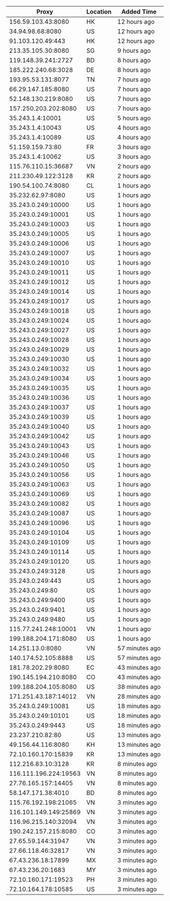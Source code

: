 | Proxy | Location | Added Time |
|---------|----------|------------|
| 156.59.103.43:8080 | HK | 12 hours ago |
| 34.94.98.68:8080 | US | 12 hours ago |
| 91.103.120.49:443 | HK | 12 hours ago |
| 213.35.105.30:8080 | SG | 9 hours ago |
| 119.148.39.241:2727 | BD | 8 hours ago |
| 185.222.240.68:3028 | DE | 8 hours ago |
| 193.95.53.131:8077 | TN | 7 hours ago |
| 66.29.147.185:8080 | US | 7 hours ago |
| 52.148.130.219:8080 | US | 7 hours ago |
| 157.250.203.202:8080 | US | 7 hours ago |
| 35.243.1.4:10001 | US | 5 hours ago |
| 35.243.1.4:10043 | US | 4 hours ago |
| 35.243.1.4:10089 | US | 4 hours ago |
| 51.159.159.73:80 | FR | 3 hours ago |
| 35.243.1.4:10062 | US | 3 hours ago |
| 115.76.110.15:36687 | VN | 2 hours ago |
| 211.230.49.122:3128 | KR | 2 hours ago |
| 190.54.100.74:8080 | CL | 1 hours ago |
| 35.232.62.97:8080 | US | 1 hours ago |
| 35.243.0.249:10000 | US | 1 hours ago |
| 35.243.0.249:10001 | US | 1 hours ago |
| 35.243.0.249:10003 | US | 1 hours ago |
| 35.243.0.249:10005 | US | 1 hours ago |
| 35.243.0.249:10006 | US | 1 hours ago |
| 35.243.0.249:10007 | US | 1 hours ago |
| 35.243.0.249:10010 | US | 1 hours ago |
| 35.243.0.249:10011 | US | 1 hours ago |
| 35.243.0.249:10012 | US | 1 hours ago |
| 35.243.0.249:10014 | US | 1 hours ago |
| 35.243.0.249:10017 | US | 1 hours ago |
| 35.243.0.249:10018 | US | 1 hours ago |
| 35.243.0.249:10024 | US | 1 hours ago |
| 35.243.0.249:10027 | US | 1 hours ago |
| 35.243.0.249:10028 | US | 1 hours ago |
| 35.243.0.249:10029 | US | 1 hours ago |
| 35.243.0.249:10030 | US | 1 hours ago |
| 35.243.0.249:10032 | US | 1 hours ago |
| 35.243.0.249:10034 | US | 1 hours ago |
| 35.243.0.249:10035 | US | 1 hours ago |
| 35.243.0.249:10036 | US | 1 hours ago |
| 35.243.0.249:10037 | US | 1 hours ago |
| 35.243.0.249:10039 | US | 1 hours ago |
| 35.243.0.249:10040 | US | 1 hours ago |
| 35.243.0.249:10042 | US | 1 hours ago |
| 35.243.0.249:10043 | US | 1 hours ago |
| 35.243.0.249:10046 | US | 1 hours ago |
| 35.243.0.249:10050 | US | 1 hours ago |
| 35.243.0.249:10056 | US | 1 hours ago |
| 35.243.0.249:10063 | US | 1 hours ago |
| 35.243.0.249:10069 | US | 1 hours ago |
| 35.243.0.249:10082 | US | 1 hours ago |
| 35.243.0.249:10087 | US | 1 hours ago |
| 35.243.0.249:10096 | US | 1 hours ago |
| 35.243.0.249:10104 | US | 1 hours ago |
| 35.243.0.249:10109 | US | 1 hours ago |
| 35.243.0.249:10114 | US | 1 hours ago |
| 35.243.0.249:10120 | US | 1 hours ago |
| 35.243.0.249:3128 | US | 1 hours ago |
| 35.243.0.249:443 | US | 1 hours ago |
| 35.243.0.249:80 | US | 1 hours ago |
| 35.243.0.249:9400 | US | 1 hours ago |
| 35.243.0.249:9401 | US | 1 hours ago |
| 35.243.0.249:9480 | US | 1 hours ago |
| 115.77.241.248:10001 | VN | 1 hours ago |
| 199.188.204.171:8080 | US | 1 hours ago |
| 14.251.13.0:8080 | VN | 57 minutes ago |
| 140.174.52.105:8888 | US | 57 minutes ago |
| 181.78.202.29:8080 | EC | 43 minutes ago |
| 190.145.194.210:8080 | CO | 43 minutes ago |
| 199.188.204.105:8080 | US | 38 minutes ago |
| 171.251.43.187:14012 | VN | 28 minutes ago |
| 35.243.0.249:10081 | US | 18 minutes ago |
| 35.243.0.249:10101 | US | 18 minutes ago |
| 35.243.0.249:9443 | US | 18 minutes ago |
| 23.237.210.82:80 | US | 13 minutes ago |
| 49.156.44.116:8080 | KH | 13 minutes ago |
| 72.10.160.170:15839 | KR | 13 minutes ago |
| 112.216.83.10:3128 | KR | 8 minutes ago |
| 116.111.196.224:19563 | VN | 8 minutes ago |
| 27.76.165.157:14405 | VN | 8 minutes ago |
| 58.147.171.38:4010 | BD | 8 minutes ago |
| 115.76.192.198:21065 | VN | 3 minutes ago |
| 116.101.149.149:25869 | VN | 3 minutes ago |
| 116.96.215.140:32094 | VN | 3 minutes ago |
| 190.242.157.215:8080 | CO | 3 minutes ago |
| 27.65.59.144:31947 | VN | 3 minutes ago |
| 27.66.118.46:32817 | VN | 3 minutes ago |
| 67.43.236.18:17899 | MX | 3 minutes ago |
| 67.43.236.20:1683 | MY | 3 minutes ago |
| 72.10.160.171:19523 | PH | 3 minutes ago |
| 72.10.164.178:10585 | US | 3 minutes ago |
